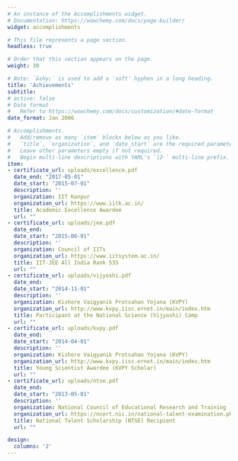 ```yaml
---
# An instance of the Accomplishments widget.
# Documentation: https://wowchemy.com/docs/page-builder/
widget: accomplishments

# This file represents a page section.
headless: true

# Order that this section appears on the page.
weight: 30

# Note: `&shy;` is used to add a 'soft' hyphen in a long heading.
title: 'Achievements'
subtitle:
# active: false
# Date format
#   Refer to https://wowchemy.com/docs/customization/#date-format
date_format: Jan 2006

# Accomplishments.
#   Add/remove as many `item` blocks below as you like.
#   `title`, `organization`, and `date_start` are the required parameters.
#   Leave other parameters empty if not required.
#   Begin multi-line descriptions with YAML's `|2-` multi-line prefix.
item:
- certificate_url: uploads/excellence.pdf
  date_end: "2017-05-01"
  date_start: "2015-07-01"
  description: ''
  organization: IIT Kanpur
  organization_url: https://www.iitk.ac.in/
  title: Academic Excellence Awardee
  url: ""
- certificate_url: uploads/jee.pdf
  date_end: 
  date_start: "2015-06-01"
  description: ''
  organization: Council of IITs
  organization_url: https://www.iitsystem.ac.in/
  title: IIT-JEE All India Rank 535
  url: ""
- certificate_url: uploads/vijyoshi.pdf
  date_end: 
  date_start: "2014-11-01"
  description: ''
  organization: Kishore Vaigyanik Protsahan Yojana (KVPY)
  organization_url: http://www.kvpy.iisc.ernet.in/main/index.htm
  title: Participant at the National Science (Vijyoshi) Camp
  url: ""
- certificate_url: uploads/kvpy.pdf
  date_end: 
  date_start: "2014-04-01"
  description: ''
  organization: Kishore Vaigyanik Protsahan Yojana (KVPY)
  organization_url: http://www.kvpy.iisc.ernet.in/main/index.htm
  title: Young Scientist Awardee (KVPY Scholar)
  url: ""
- certificate_url: uploads/ntse.pdf
  date_end: 
  date_start: "2013-05-01"
  description: ''
  organization: National Council of Educational Research and Training (NCERT)
  organization_url: https://ncert.nic.in/national-talent-examination.php
  title: National Talent Scholarship (NTSE) Recipient
  url: ""

design:
  columns: '2' 
---
```


